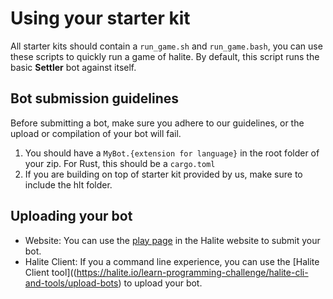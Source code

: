 # Using your starter kit

All starter kits should contain a `run_game.sh` and `run_game.bash`, you can use these scripts to quickly run a game of halite. By default, this script runs the basic __Settler__ bot against itself.

## Bot submission guidelines

Before submitting a bot, make sure you adhere to our guidelines, or the upload or compilation of your bot will fail.

1. You should have a `MyBot.{extension for language}` in the root folder of your zip. For Rust, this should be a `cargo.toml`
2. If you are building on top of starter kit provided by us, make sure to include the hlt folder.

## Uploading your bot

* Website: You can use the [play page](https://halite.io/learn-programming-challenge/play-programming-challenge) in the Halite website to submit your bot.
* Halite Client: If you a command line experience, you can use the [Halite Client tool]((https://halite.io/learn-programming-challenge/halite-cli-and-tools/upload-bots) to upload your bot.

